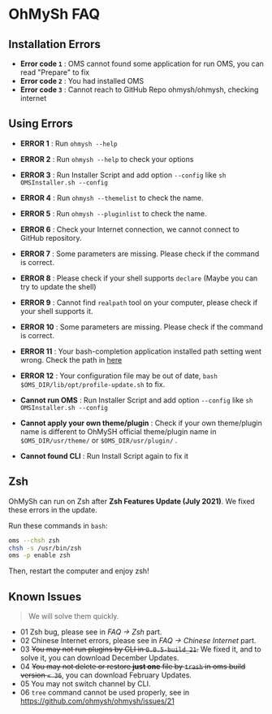 # OhMySh FAQ

## Installation Errors

- **Error code `1`** : OMS cannot found some application for run OMS, you can read "Prepare" to fix
- **Error code `2`** : You had installed OMS
- **Error code `3`** : Cannot reach to GitHub Repo ohmysh/ohmysh, checking internet

## Using Errors

- **ERROR 1** : Run `ohmysh --help`
- **ERROR 2** : Run `ohmysh --help` to check your options
- **ERROR 3** : Run Installer Script and add option `--config` like `sh OMSInstaller.sh --config`
- **ERROR 4** : Run `ohmysh --themelist` to check the name.
- **ERROR 5** : Run `ohmysh --pluginlist` to check the name.
- **ERROR 6** : Check your Internet connection, we cannot connect to GitHub repository.
- **ERROR 7** : Some parameters are missing. Please check if the command is correct.
- **ERROR 8** : Please check if your shell supports `declare` (Maybe you can try to update the shell)
- **ERROR 9** : Cannot find `realpath` tool on your computer, please check if your shell supports it.
- **ERROR 10** : Some parameters are missing. Please check if the command is correct.
- **ERROR 11** : Your bash-completion application installed path setting went wrong. Check the path in [here](/using/comp)
- **ERROR 12** : Your configuration file may be out of date, `bash $OMS_DIR/lib/opt/profile-update.sh` to fix.



- **Cannot run OMS** : Run Installer Script and add option `--config` like `sh OMSInstaller.sh --config`
- **Cannot apply your own theme/plugin** : Check if your own theme/plugin name is different to OhMySH official theme/plugin name in `$OMS_DIR/usr/theme/` or `$OMS_DIR/usr/plugin/` .
- **Cannot found CLI** : Run Install Script again to fix it

## Zsh

OhMySh can run on Zsh after **Zsh Features Update (July 2021)**. We fixed these errors in the update.

Run these commands in `bash`:

```bash
oms --chsh zsh
chsh -s /usr/bin/zsh
oms -p enable zsh
```

Then, restart the computer and enjoy zsh!

## Known Issues

> We will solve them quickly.

- 01 Zsh bug, please see in _FAQ -> Zsh_ part.
- 02 Chinese Internet errors, please see in _FAQ -> Chinese Internet_ part.
- 03 ~~You may not run plugins by CLI in `0.0.5-build_21`.~~ We fixed it, and to solve it, you can download December Updates.
- 04 ~~You may not delete or restore **just one** file by `trash` in oms build version `< 36`~~, you can download February Updates.
- 05 You may not switch channel by CLI.
- 06 `tree` command cannot be used properly, see in https://github.com/ohmysh/ohmysh/issues/21
